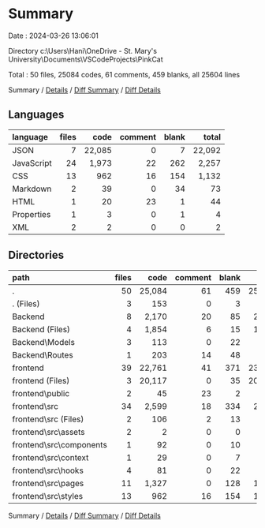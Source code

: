 # Summary

Date : 2024-03-26 13:06:01

Directory c:\\Users\\Hani\\OneDrive - St. Mary's University\\Documents\\VSCodeProjects\\PinkCat

Total : 50 files,  25084 codes, 61 comments, 459 blanks, all 25604 lines

Summary / [Details](details.md) / [Diff Summary](diff.md) / [Diff Details](diff-details.md)

## Languages
| language | files | code | comment | blank | total |
| :--- | ---: | ---: | ---: | ---: | ---: |
| JSON | 7 | 22,085 | 0 | 7 | 22,092 |
| JavaScript | 24 | 1,973 | 22 | 262 | 2,257 |
| CSS | 13 | 962 | 16 | 154 | 1,132 |
| Markdown | 2 | 39 | 0 | 34 | 73 |
| HTML | 1 | 20 | 23 | 1 | 44 |
| Properties | 1 | 3 | 0 | 1 | 4 |
| XML | 2 | 2 | 0 | 0 | 2 |

## Directories
| path | files | code | comment | blank | total |
| :--- | ---: | ---: | ---: | ---: | ---: |
| . | 50 | 25,084 | 61 | 459 | 25,604 |
| . (Files) | 3 | 153 | 0 | 3 | 156 |
| Backend | 8 | 2,170 | 20 | 85 | 2,275 |
| Backend (Files) | 4 | 1,854 | 6 | 15 | 1,875 |
| Backend\\Models | 3 | 113 | 0 | 22 | 135 |
| Backend\\Routes | 1 | 203 | 14 | 48 | 265 |
| frontend | 39 | 22,761 | 41 | 371 | 23,173 |
| frontend (Files) | 3 | 20,117 | 0 | 35 | 20,152 |
| frontend\\public | 2 | 45 | 23 | 2 | 70 |
| frontend\\src | 34 | 2,599 | 18 | 334 | 2,951 |
| frontend\\src (Files) | 2 | 106 | 2 | 13 | 121 |
| frontend\\src\\assets | 2 | 2 | 0 | 0 | 2 |
| frontend\\src\\components | 1 | 92 | 0 | 10 | 102 |
| frontend\\src\\context | 1 | 29 | 0 | 7 | 36 |
| frontend\\src\\hooks | 4 | 81 | 0 | 22 | 103 |
| frontend\\src\\pages | 11 | 1,327 | 0 | 128 | 1,455 |
| frontend\\src\\styles | 13 | 962 | 16 | 154 | 1,132 |

Summary / [Details](details.md) / [Diff Summary](diff.md) / [Diff Details](diff-details.md)